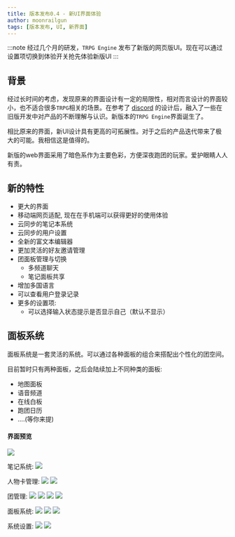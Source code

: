 ```yaml
---
title: 版本发布0.4 - 新UI界面体验
author: moonrailgun
tags: [版本发布, UI, 新界面]
---
```


:::note
经过几个月的研发，`TRPG Engine` 发布了新版的网页版UI。现在可以通过设置项切换到体验开关抢先体验新版UI
:::

## 背景

经过长时间的考虑，发现原来的界面设计有一定的局限性，相对而言设计的界面较小，也不适合很多`TRPG`相关的场景。在参考了 [discord](https://discord.com/) 的设计后，融入了一些在旧版开发中对产品的不断理解与认识。新版本的`TRPG Engine`界面诞生了。

相比原来的界面，新UI设计具有更高的可拓展性。对于之后的产品迭代带来了极大的可能。我相信这是值得的。

新版的web界面采用了暗色系作为主要色彩，方便深夜跑团的玩家。爱护眼睛人人有责。

## 新的特性

- 更大的界面
- 移动端网页适配, 现在在手机端可以获得更好的使用体验
- 云同步的笔记本系统
- 云同步的用户设置
- 全新的富文本编辑器
- 更加灵活的好友邀请管理
- 团面板管理与切换
  - 多频道聊天
  - 笔记面板共享
- 增加多国语言
- 可以查看用户登录记录
- 更多的设置项:
  - 可以选择输入状态提示是否显示自己（默认不显示）

<!--truncate-->

## 面板系统

面板系统是一套灵活的系统。可以通过各种面板的组合来搭配出个性化的团空间。

目前暂时只有两种面板，之后会陆续加上不同种类的面板:
- 地图面板
- 语音频道
- 在线白板
- 跑团日历
- ....(等你来提)

#### 界面预览

![](/img/blog/20200915112138.jpg)

笔记系统:
![](/img/blog/20200915113053.jpg)

人物卡管理:
![](/img/blog/20200915113327.jpg)
![](/img/blog/20200915113440.jpg)

团管理:
![](/img/blog/20200915114145.jpg)
![](/img/blog/20200915114342.jpg)
![](/img/blog/20200915114421.jpg)
![](/img/blog/20200915115703.jpg)

面板系统:
![](/img/blog/20200915115952.jpg)
![](/img/blog/20200915120019.jpg)
![](/img/blog/20200915120148.jpg)

系统设置:
![](/img/blog/20200915120409.jpg)
![](/img/blog/20200915120632.jpg)
